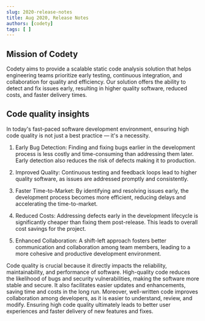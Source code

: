 ```yaml
---
slug: 2020-release-notes
title: Aug 2020, Release Notes
authors: [codety]
tags: [ ]
---
```


## Mission of Codety

Codety aims to provide a scalable static code analysis solution that helps engineering teams prioritize early testing, continuous integration, and collaboration for quality and efficiency. Our solution offers the ability to detect and fix issues early, resulting in higher quality software, reduced costs, and faster delivery times.

## Code quality insights

In today's fast-paced software development environment, ensuring high code quality is not just a best practice — it's a necessity.

1. Early Bug Detection: Finding and fixing bugs earlier in the development process is less costly and time-consuming than addressing them later. Early detection also reduces the risk of defects making it to production.


2. Improved Quality: Continuous testing and feedback loops lead to higher quality software, as issues are addressed promptly and consistently.


3. Faster Time-to-Market: By identifying and resolving issues early, the development process becomes more efficient, reducing delays and accelerating the time-to-market.


4. Reduced Costs: Addressing defects early in the development lifecycle is significantly cheaper than fixing them post-release. This leads to overall cost savings for the project.


5. Enhanced Collaboration: A shift-left approach fosters better communication and collaboration among team members, leading to a more cohesive and productive development environment.


Code quality is crucial because it directly impacts the reliability, maintainability, and performance of software. High-quality code reduces the likelihood of bugs and security vulnerabilities, making the software more stable and secure. It also facilitates easier updates and enhancements, saving time and costs in the long run. Moreover, well-written code improves collaboration among developers, as it is easier to understand, review, and modify. Ensuring high code quality ultimately leads to better user experiences and faster delivery of new features and fixes.